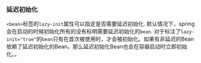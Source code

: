 ### 延迟初始化

`<bean>`标签的`lazy-init`属性可以指定是否需要延迟初始化. 默认情况下，spring会在启动的时候初始化所有的没有标明需要延迟初始化的`bean`. 对于标注了`lazy-init="true"`的`bean`只有在首次被使用时，才会被初始化。如果有非延迟的Bean依赖了延迟初始化的Bean，那么延迟初始化Bean也会在容器启动时立即初始化。。